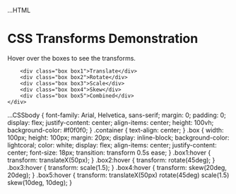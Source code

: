 ...HTML
<!DOCTYPE html>
<html lang="en">
<head>
    <meta charset="UTF-8">
    <meta name="viewport" content="width=device-width, initial-scale=1.0">
    <title>Document</title>
    <link rel="stylesheet" href="styles.css">
</head>
<body>
    <div class="container">
        <h1>CSS Transforms Demonstration</h1>
        <p>Hover over the boxes to see the transforms.</p>
        
        <div class="box box1">Translate</div>
        <div class="box box2">Rotate</div>
        <div class="box box3">Scale</div>
        <div class="box box4">Skew</div>
        <div class="box box5">Combined</div>
    </div>
</body>
</html>
...CSSbody {
    font-family: Arial, Helvetica, sans-serif;
    margin: 0;
    padding: 0;
    display: flex;
    justify-content: center;
    align-items: center;
    height: 100vh;
    background-color: #f0f0f0;
}
.container {
    text-align: center;
}
.box {
    width: 100px;
    height: 100px;
    margin: 20px;
    display: inline-block;
    background-color: lightcoral;
    color: white;
    display: flex;
    align-items: center;
    justify-content: center;
    font-size: 18px;
    transition: transform 0.5s ease;
}
.box1:hover {
    transform: translateX(50px);
}
.box2:hover {
    transform: rotate(45deg);
}
.box3:hover {
    transform: scale(1.5);
}
.box4:hover {
    transform: skew(20deg, 20deg);
}
.box5:hover {
    transform: translateX(50px) rotate(45deg) scale(1.5) skew(10deg, 10deg);
}
